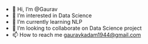 - 👋 Hi, I’m @Gaurav
- 👀 I’m interested in Data Science
- 🌱 I’m currently learning NLP
- 💞️ I’m looking to collaborate on Data Science project
- 📫 How to reach me gauravkadam1944@gmail.com

<!---
Gaurav1944/Gaurav1944 is a ✨ special ✨ repository because its `README.md` (this file) appears on your GitHub profile.
You can click the Preview link to take a look at your changes.
--->

